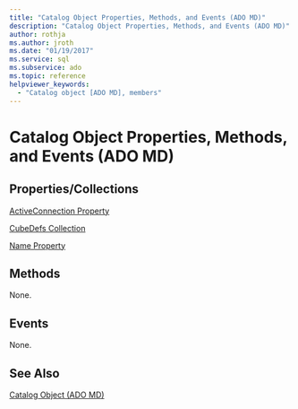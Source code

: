 ```yaml
---
title: "Catalog Object Properties, Methods, and Events (ADO MD)"
description: "Catalog Object Properties, Methods, and Events (ADO MD)"
author: rothja
ms.author: jroth
ms.date: "01/19/2017"
ms.service: sql
ms.subservice: ado
ms.topic: reference
helpviewer_keywords:
  - "Catalog object [ADO MD], members"
---
```

# Catalog Object Properties, Methods, and Events (ADO MD)
## Properties/Collections  
 [ActiveConnection Property](./activeconnection-property-ado-md.md)  
  
 [CubeDefs Collection](./cubedefs-collection-ado-md.md)  
  
 [Name Property](./name-property-ado-md.md)  
  
## Methods  
 None.  
  
## Events  
 None.  
  
## See Also  
 [Catalog Object (ADO MD)](./catalog-object-ado-md.md)